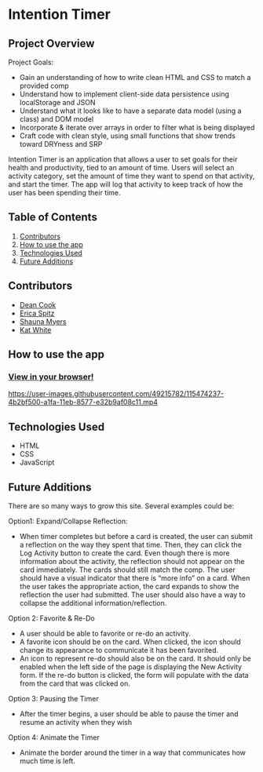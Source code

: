# Intention Timer

## Project Overview
Project Goals:
* Gain an understanding of how to write clean HTML and CSS to match a provided comp
* Understand how to implement client-side data persistence using localStorage and JSON
* Understand what it looks like to have a separate data model (using a class) and DOM model
* Incorporate & iterate over arrays in order to filter what is being displayed
* Craft code with clean style, using small functions that show trends toward DRYness and SRP

Intention Timer is an application that allows a user to set goals for their health and productivity, tied to an amount of time. 
Users will select an activity category, set the amount of time they want to spend on that activity, and start the timer. 
The app will log that activity to keep track of how the user has been spending their time.


## Table of Contents
1. [Contributors](https://github.com/e-spitz/intention-timer/new/main?readme=1#contributors)
2. [How to use the app](https://github.com/e-spitz/intention-timer/new/main?readme=1#how-to-use-the-app)
3. [Technologies Used](https://github.com/e-spitz/intention-timer/new/main?readme=1#technologies-used)
4. [Future Additions](https://github.com/e-spitz/intention-timer/new/main?readme=1#future-additions)

## Contributors
* [Dean Cook](https://github.com/novaraptur)
* [Erica Spitz](https://github.com/e-spitz)
* [Shauna Myers](https://github.com/ShaunaMyers)
* [Kat White](https://github.com/k-atwhite)

## How to use the app
### [View in your browser!](https://e-spitz.github.io/intention-timer/)

https://user-images.githubusercontent.com/49215782/115474237-4b2bf500-a1fa-11eb-8577-e32b9af08c11.mp4

## Technologies Used
* HTML
* CSS
* JavaScript


## Future Additions
There are so many ways to grow this site. Several examples could be:


Option1: Expand/Collapse Reflection: 
- When timer completes but before a card is created, the user can submit a reflection on the way they spent that time. 
Then, they can click the Log Activity button to create the card. Even though there is more information about the activity, the reflection should not appear on the card immediately. 
The cards should still match the comp. The user should have a visual indicator that there is “more info” on a card. 
When the user takes the appropriate action, the card expands to show the reflection the user had submitted.
The user should also have a way to collapse the additional information/reflection.


Option 2: Favorite & Re-Do
- A user should be able to favorite or re-do an activity.
- A favorite icon should be on the card. When clicked, the icon should change its appearance to communicate it has been favorited.
- An icon to represent re-do should also be on the card. It should only be enabled when the left side of the page is displaying the New Activity form. If the re-do button is clicked, the form will populate with the data from the card that was clicked on.


Option 3: Pausing the Timer
- After the timer begins, a user should be able to pause the timer and resume an activity when they wish


Option 4: Animate the Timer
- Animate the border around the timer in a way that communicates how much time is left.
